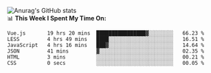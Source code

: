 
![Anurag's GitHub stats](https://github-readme-stats.vercel.app/api?username=supergczh&show_icons=true&theme=radical)
<br />
📊 **This Week I Spent My Time On:**

<!--START_SECTION:waka-->

```text
Vue.js       19 hrs 20 mins  ████████████████▓░░░░░░░░   66.23 %
LESS         4 hrs 49 mins   ████░░░░░░░░░░░░░░░░░░░░░   16.51 %
JavaScript   4 hrs 16 mins   ███▓░░░░░░░░░░░░░░░░░░░░░   14.64 %
JSON         41 mins         ▓░░░░░░░░░░░░░░░░░░░░░░░░   02.35 %
HTML         3 mins          ░░░░░░░░░░░░░░░░░░░░░░░░░   00.21 %
CSS          0 secs          ░░░░░░░░░░░░░░░░░░░░░░░░░   00.05 %
```

<!--END_SECTION:waka-->

